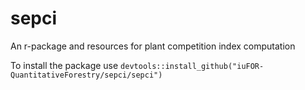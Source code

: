 # sepci
An r-package and resources for plant competition index computation

To install the package use ```devtools::install_github("iuFOR-QuantitativeForestry/sepci/sepci")```